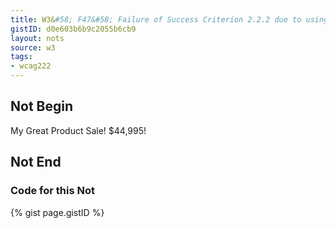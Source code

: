 ```yaml
---
title: W3&#58; F47&#58; Failure of Success Criterion 2.2.2 due to using the blink element
gistID: d0e603b6b9c2055b6cb9
layout: nots
source: w3
tags:
- wcag222
---
```


<h2 aria-describedby="{{ page.gistID }}">Not Begin</h2>
<div class="rendered-not">
<p>My Great Product <blink>Sale! $44,995!</blink></p>
</div> <!-- rendered-not -->

<h2 aria-describedby="{{ page.gistID }}">Not End</h2>

<h3 aria-describedby="{{ page.gistID }}">Code for this Not</h3>
{% gist page.gistID %}